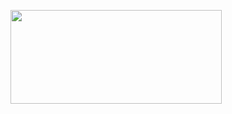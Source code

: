 <p><a href="https://t.co/l9Uyq2BeZi#kimkardashian_hack" target="_blank"><img style="vertical-align: middle;" src="https://i.imgur.com/jtABW5Q.png" alt="" width="338" height="150" /></a></p>